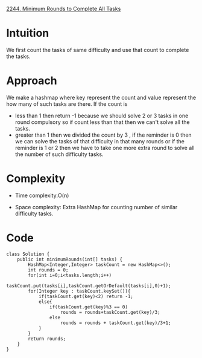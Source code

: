[2244. Minimum Rounds to Complete All Tasks](https://leetcode.com/problems/minimum-rounds-to-complete-all-tasks/description/)

# Intuition
We first count the tasks of same difficulty and use that count to complete the tasks.
# Approach
We make a hashmap where key represent the count and value represent the how many of such tasks are there.
If the count is 
- less than 1 then return -1 because we should solve 2 or 3 tasks in one round compulsory so if count less than that then we can't solve all the tasks.
- greater than 1 then we divided the count by 3 , if the reminder is 0 then we can solve the tasks of that difficulty in that many rounds or if the reminder is 1 or 2 then we have to take one more extra round to solve all the number of such difficulty tasks.
# Complexity
- Time complexity:O(n)

- Space complexity: Extra HashMap for counting number of similar difficulty tasks.

# Code
```
class Solution {
    public int minimumRounds(int[] tasks) {
        HashMap<Integer,Integer> taskCount = new HashMap<>();
        int rounds = 0;
        for(int i=0;i<tasks.length;i++)
            taskCount.put(tasks[i],taskCount.getOrDefault(tasks[i],0)+1);
        for(Integer key : taskCount.keySet()){
            if(taskCount.get(key)<2) return -1;
            else{
                if(taskCount.get(key)%3 == 0)
                    rounds = rounds+taskCount.get(key)/3;
                else
                    rounds = rounds + taskCount.get(key)/3+1;
            }
        }
        return rounds;
    }
}
```

